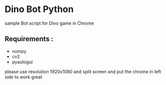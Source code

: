 # Dino Bot Python
sample Bot script for Dino game in Chrome
## Requirements :
- numpy
- cv2
- pyautogui

please use resolution 1920x1080 and split screen and put the chrome in left side to work great
